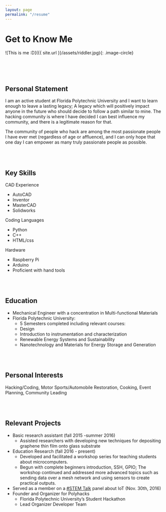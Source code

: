```yaml
---
layout: page
permalink: "/resume"
---
```



# Get to Know Me


![This is me :D]({{ site.url }}/assets/riddler.jpg){: .image-circle}


<br/>
<br/>
<br/>


## Personal Statement
I am an active student at Florida Polytechnic University and I want to learn enough to
leave a lasting legacy; A legacy which will positively impact anyone in the future
who should decide to follow a path similar to mine.
The hacking community is where I have decided I can best influence my community, and there
is a legitimate reason for that.

The community of people who hack are among the most passionate people I have ever met
(regardless of age or affluence), and I can only hope that one day I can empower as
many truly passionate people as possible.


<br/><br/>

## Key Skills
CAD Experience

- AutoCAD
- Inventor
- MasterCAD
- Solidworks


Coding Languages

- Python
- C++
- HTML/css


Hardware

- Raspberry Pi
- Arduino
- Proficient with hand tools

<br/><br/>


## Education
- Mechanical Engineer with a concentration in Multi-functional Materials
- Florida Polytechnic University:
  - 5 Semesters completed including relevant courses:
  - Design
  - Introduction to instrumentation and characterization
  - Renewable Energy Systems and Sustainability
  - Nanotechnology and Materials for Energy Storage and Generation

<br/><br/>

## Personal Interests
Hacking/Coding,
Motor Sports/Automobile Restoration,
Cooking,
Event Planning,
Community Leading


<br/><br/>

## Relevant Projects

- Basic research assistant (fall 2015 -summer 2016)
  - Assisted researchers with developing new techniques for depositing graphene thin film onto glass substrate
- Education Research (fall 2016 - present)
  - Developed and facilitated a workshop series for teaching students about microcomputers. 
  - Begun with complete beginners introduction, SSH, GPIO; The workshop continued and addressed more advanced topics such as sending data over a mesh network and using sensors to create practical outputs. 
- Served as a member on a [#STEM Talk](https://www.youtube.com/watch?v=4X-Re2gu_os) panel about IoT (Nov. 30th, 2016)
- Founder and Organizer for Polyhacks 
  - Florida Polytechnic University’s Student Hackathon 
  - Lead Organizer Developer Team 

